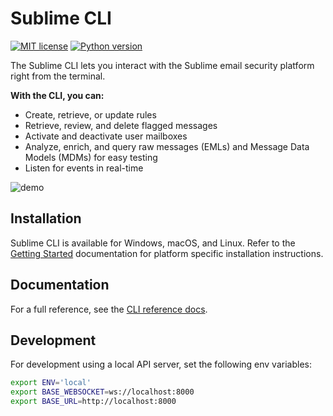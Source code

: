 # Sublime CLI

[![MIT license](https://img.shields.io/badge/License-MIT-blue.svg)](https://lbesson.mit-license.org/) [![Python version](https://img.shields.io/badge/python-3.7+-blue.svg)](https://www.python.org/downloads/release/python-376/)

The Sublime CLI lets you interact with the Sublime email security platform right from the terminal.

**With the CLI, you can:**

- Create, retrieve, or update rules
- Retrieve, review, and delete flagged messages
- Activate and deactivate user mailboxes
- Analyze, enrich, and query raw messages (EMLs) and Message Data Models (MDMs) for easy testing
- Listen for events in real-time

![demo](docs/demo.gif)

## Installation

Sublime CLI is available for Windows, macOS, and Linux. Refer to the [Getting Started](https://docs.sublimesecurity.com/getting-started) documentation for platform specific installation instructions.

## Documentation

For a full reference, see the [CLI reference docs](https://docs.sublimesecurity.com/using-the-cli).

## Development

For development using a local API server, set the following env variables:

```sh
export ENV='local'
export BASE_WEBSOCKET=ws://localhost:8000
export BASE_URL=http://localhost:8000
```
